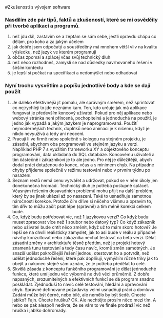 #Zkušenosti s vývojem software

### Nasdílím zde pár tipů, faktů a zkušeností, které se mi osvědčily při tvorbě aplikací a programů.

1. než jdu dál, zastavím se a zeptám se sám sebe, jestli opravdu chápu co dělám, pro koho a za jakým účelem
2. jak dobře jsem odpočatý a soustředěný má mnohem větší vliv na kvalitu výsledku, než jazyk ve kterém programuji
3. občas zpomal a splácej včas svůj technický dluh
4. než něco rozhodneš, zamysli se nad důsledky navrhovaného řešení v širším kontextu
5. je lepší si počkat na specifikaci a nedomýšlet nebo odhadovat

### Nyní trochu vysvětlím a popíšu jednotlivé body a kde se dají použít

1. Je daleko efektivnější jít pomalu, ale správným směrem, než sprintovat co nejrychleji to jde neznámo kam. Ten, kdo určuje jak má aplikace fungovat je především koncový uživatel. Pokud pro něj aplikace nebo webový stránka není přínosná, pochopitelná a jednoduchá na použití, je jedno jak vypadá a jakým jazykem je naprogramovaná. Použití nejmodernějších technik, doplňků nebo animací je k ničemu, když je nikdo nevyužívá a tedy ani neocení.
2. Pracuji li ve firmě nebo společně s kolegou na stejném projektu, je zásadní, abychom oba programovali ve stejném jazyku a verzi. Například PHP 7 s využitím frameworku XY a objektového konceptu programování, data ukládaná do SQL databáze. Koncovému uživateli a tím částečně i zákazníkovi je to ale jedno. Pro něj je důležitější, abych dodal práci dotaženou do konce, včas a s minimem chyb. Na případné chyby přijdeme společně v režimu testování nebo v prvním týdnu po nasazení.
3. Seznam restů nemá cenu vytvářet a udržovat, pokud se v něm úkoly jen donekonečna hromadí. Technický dluh je potřeba postupně splácet. Včasným řešením dosavadních problémů mohu přijít na další problém, který by se jinak ukázal až po nasazení. Také to usnadňuje samotnou náročnosti korekce. Protože čím dříve si něčeho všimnu a opravím to, tím dřív to můžu začít psát lépe (správně) a tím méně korekcí celkem bude.
4. Co, když budu potřebovat víc, než 1 jazykovou verzi? Co když budu muset zpracovat více než 1 soubor nebo datový typ? Co když zákazník nebo uživatel bude chtít něco změnit, když už to mám skoro hotové? Je lepší se na chvíli realisticky zamyslet, jak to asi bude v reálu a případné návrhy konzultovat nebo zákazníka nechat testovat na beta verzi. Dělat zásadní změny v architektuře těsně předtím, než je projekt hotový znamená tunu testování a tedy času navíc, kromě změn samotných. Je snazší udělat pokročilejší řešení jednou, otestovat ho a potvrdit, než udělat jednoduché řešení, které pak doplňuji, vymýšlím různé triky jak to obejít a nakonec stejně sám uznám, že je potřeba předělat to celé.
5. Skvělá zásada z konceptu funkčního programování je dělat jednoduché funkce, které umí jednu věc výborně ne dvě věci průměrně. Z dobře napsaných, srozumitelných a efektivních funkcí se dá program snadno poskládat. Zjednoduší to navíc celé testování, hledání a opravování chyb. Správně definované požadavky velmi usnadňují práci a domluvu. Zadání může být černé, nebo bílé, ale nemělo by být šedé. Chcete jablko? Fajn. Chcete hrušku? OK. Ale nechtějte prosím něco mezi tím. A nebo se pak alespoň nedivte, že se vám to ve finále prodraží víc než hruška i jablko dohromady.